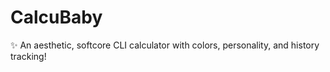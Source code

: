 # CalcuBaby
✨ An aesthetic, softcore CLI calculator with colors, personality, and history tracking!
